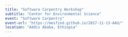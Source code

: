```yaml
---
title: "Software Carpentry Workshop"
subtitle: "Center for Environmental Science"
event: "Software Carpentry"
event-url: "https://mesfind.github.io/2017-11-13-AAU/"
location: "Addis Ababa, Ethiopia"
---
```

